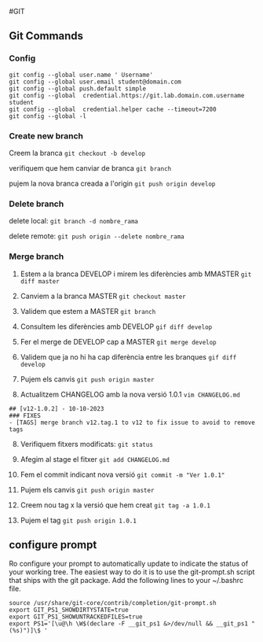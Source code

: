#GIT

## Git Commands
### Config

````
git config --global user.name ' Username'
git config --global user.email student@domain.com
git config --global push.default simple
git config --global  credential.https://git.lab.domain.com.username student
git config --global  credential.helper cache --timeout=7200
git config --global -l
````
### Create new branch

Creem la branca ````git checkout -b develop````

verifiquem que hem canviar de branca ````git branch````

pujem la nova branca creada a l'origin ````git push origin develop````


### Delete branch

delete local: ````git branch -d nombre_rama````

delete remote: ````git push origin --delete nombre_rama````

### Merge branch

1. Estem a la branca DEVELOP i mirem les diferències amb MMASTER ````git diff master````

2. Canviem a la branca MASTER ````git checkout master````

3. Validem que estem a MASTER ````git branch````

4. Consultem les diferències amb DEVELOP ````gif diff develop````

4. Fer el merge de DEVELOP cap a MASTER ````git merge develop````

5. Validem que ja no hi ha cap diferència entre les branques ````gif diff develop````

6. Pujem els canvis ````git push origin master````

7. Actualitzem CHANGELOG amb la nova versió 1.0.1 ````vim CHANGELOG.md````

````
## [v12-1.0.2] - 10-10-2023
### FIXES
- [TAGS] merge branch v12.tag.1 to v12 to fix issue to avoid to remove tags
````

8. Verifiquem fitxers modificats: ````git status````
   
9. Afegim al stage el fitxer ````git add CHANGELOG.md````

10. Fem el commit indicant nova versió ````git commit -m "Ver 1.0.1"````

11. Pujem els canvis ````git push origin master````

12. Creem nou tag x la versió que hem creat ````git tag -a 1.0.1````

13. Pujem el tag  ````git push origin 1.0.1````


## configure  prompt

Ro configure your prompt to automatically update to indicate the status of your working tree. The easiest way to do it is to use the git-prompt.sh script that ships with the git package. Add the following lines to your ~/.bashrc file.

````
source /usr/share/git-core/contrib/completion/git-prompt.sh
export GIT_PS1_SHOWDIRTYSTATE=true
export GIT_PS1_SHOWUNTRACKEDFILES=true
export PS1='[\u@\h \W$(declare -F __git_ps1 &>/dev/null && __git_ps1 " (%s)")]\$ '
````
